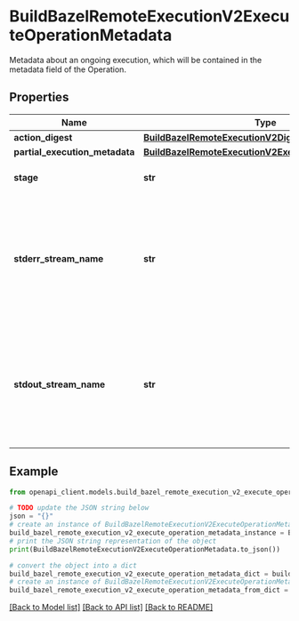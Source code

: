 # BuildBazelRemoteExecutionV2ExecuteOperationMetadata

Metadata about an ongoing execution, which will be contained in the metadata field of the Operation.

## Properties

Name | Type | Description | Notes
------------ | ------------- | ------------- | -------------
**action_digest** | [**BuildBazelRemoteExecutionV2Digest**](BuildBazelRemoteExecutionV2Digest.md) |  | [optional] 
**partial_execution_metadata** | [**BuildBazelRemoteExecutionV2ExecutedActionMetadata**](BuildBazelRemoteExecutionV2ExecutedActionMetadata.md) |  | [optional] 
**stage** | **str** | The current stage of execution. | [optional] 
**stderr_stream_name** | **str** | If set, the client can use this resource name with ByteStream.Read to stream the standard error from the endpoint hosting streamed responses. | [optional] 
**stdout_stream_name** | **str** | If set, the client can use this resource name with ByteStream.Read to stream the standard output from the endpoint hosting streamed responses. | [optional] 

## Example

```python
from openapi_client.models.build_bazel_remote_execution_v2_execute_operation_metadata import BuildBazelRemoteExecutionV2ExecuteOperationMetadata

# TODO update the JSON string below
json = "{}"
# create an instance of BuildBazelRemoteExecutionV2ExecuteOperationMetadata from a JSON string
build_bazel_remote_execution_v2_execute_operation_metadata_instance = BuildBazelRemoteExecutionV2ExecuteOperationMetadata.from_json(json)
# print the JSON string representation of the object
print(BuildBazelRemoteExecutionV2ExecuteOperationMetadata.to_json())

# convert the object into a dict
build_bazel_remote_execution_v2_execute_operation_metadata_dict = build_bazel_remote_execution_v2_execute_operation_metadata_instance.to_dict()
# create an instance of BuildBazelRemoteExecutionV2ExecuteOperationMetadata from a dict
build_bazel_remote_execution_v2_execute_operation_metadata_from_dict = BuildBazelRemoteExecutionV2ExecuteOperationMetadata.from_dict(build_bazel_remote_execution_v2_execute_operation_metadata_dict)
```
[[Back to Model list]](../README.md#documentation-for-models) [[Back to API list]](../README.md#documentation-for-api-endpoints) [[Back to README]](../README.md)


